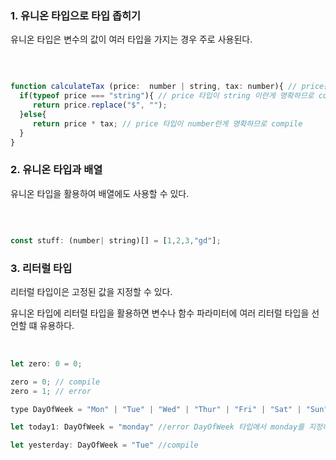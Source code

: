 ### 1. 유니온 타입으로 타입 좁히기

유니온 타입은 변수의 값이 여러 타입을 가지는 경우 주로 사용된다.

<br>

```javascript

function calculateTax (price:  number | string, tax: number){ // price는 number일 수도 있고 string일 수도 있다.
  if(typeof price === "string"){ // price 타입이 string 이란게 명확하므로 compile
     return price.replace("$", "");
  }else{
     return price * tax; // price 타입이 number란게 명확하므로 compile
  }
}

```

### 2. 유니온 타입과 배열

유니온 타입을 활용하여 배열에도 사용할 수 있다.

<br>


``` javascript

const stuff: (number| string)[] = [1,2,3,"gd"];

```

### 3. 리터럴 타입

리터럴 타입이은 고정된 값을 지정할 수 있다.

유니온 타입에 리터럴 타입을 활용하면 변수나 함수 파라미터에 여러 리터럴 타입을 선언할 떄 유용하다.

<br>


``` javascript
let zero: 0 = 0;

zero = 0; // compile
zero = 1; // error

type DayOfWeek = "Mon" | "Tue" | "Wed" | "Thur" | "Fri" | "Sat" | "Sun";

let today1: DayOfWeek = "monday" //error DayOfWeek 타입에서 monday를 지정하지 않았기 때문에 오류 

let yesterday: DayOfWeek = "Tue" //compile


```


